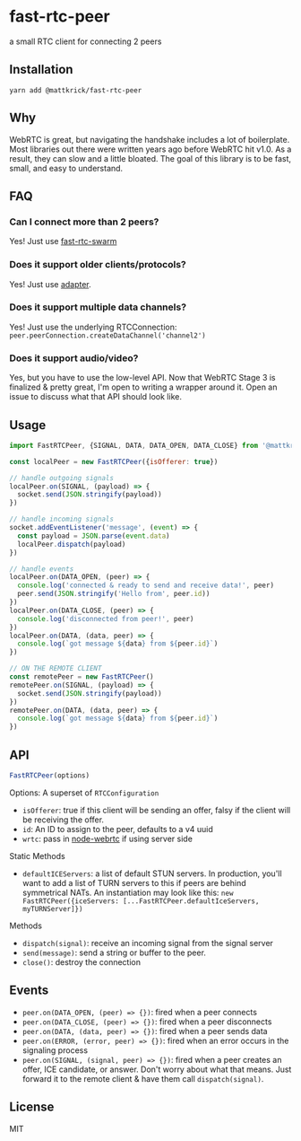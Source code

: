# fast-rtc-peer

a small RTC client for connecting 2 peers

## Installation

`yarn add @mattkrick/fast-rtc-peer`

## Why

WebRTC is great, but navigating the handshake includes a lot of boilerplate.
Most libraries out there were written years ago before WebRTC hit v1.0.
As a result, they can slow and a little bloated.
The goal of this library is to be fast, small, and easy to understand.

## FAQ

### Can I connect more than 2 peers?

Yes! Just use [fast-rtc-swarm](https://github.com/mattkrick/fast-rtc-swarm)

### Does it support older clients/protocols?

Yes! Just use [adapter](https://github.com/webrtc/adapter).

### Does it support multiple data channels?

Yes! Just use the underlying RTCConnection: `peer.peerConnection.createDataChannel('channel2')`

### Does it support audio/video?

Yes, but you have to use the low-level API.
Now that WebRTC Stage 3 is finalized & pretty great, I'm open to writing a wrapper around it.
Open an issue to discuss what that API should look like.

## Usage

```js
import FastRTCPeer, {SIGNAL, DATA, DATA_OPEN, DATA_CLOSE} from '@mattkrick/fast-rtc-peer'

const localPeer = new FastRTCPeer({isOfferer: true})

// handle outgoing signals
localPeer.on(SIGNAL, (payload) => {
  socket.send(JSON.stringify(payload))
})

// handle incoming signals
socket.addEventListener('message', (event) => {
  const payload = JSON.parse(event.data)
  localPeer.dispatch(payload)
})

// handle events
localPeer.on(DATA_OPEN, (peer) => {
  console.log('connected & ready to send and receive data!', peer)
  peer.send(JSON.stringify('Hello from', peer.id))
})
localPeer.on(DATA_CLOSE, (peer) => {
  console.log('disconnected from peer!', peer)
})
localPeer.on(DATA, (data, peer) => {
  console.log(`got message ${data} from ${peer.id}`)
})

// ON THE REMOTE CLIENT
const remotePeer = new FastRTCPeer()
remotePeer.on(SIGNAL, (payload) => {
  socket.send(JSON.stringify(payload))
})
remotePeer.on(DATA, (data, peer) => {
  console.log(`got message ${data} from ${peer.id}`)
})
```

## API

```js
FastRTCPeer(options)
```
Options: A superset of `RTCConfiguration`
- `isOfferer`: true if this client will be sending an offer, falsy if the client will be receiving the offer.
- `id`: An ID to assign to the peer, defaults to a v4 uuid
- `wrtc`: pass in [node-webrtc](https://github.com/js-platform/node-webrtc) if using server side

Static Methods
- `defaultICEServers`: a list of default STUN servers.
In production, you'll want to add a list of TURN servers to this if peers are behind symmetrical NATs.
An instantiation may look like this: `new FastRTCPeer({iceServers: [...FastRTCPeer.defaultIceServers, myTURNServer]})`

Methods
- `dispatch(signal)`: receive an incoming signal from the signal server
- `send(message)`: send a string or buffer to the peer.
- `close()`: destroy the connection

## Events

- `peer.on(DATA_OPEN, (peer) => {})`: fired when a peer connects
- `peer.on(DATA_CLOSE, (peer) => {})`: fired when a peer disconnects
- `peer.on(DATA, (data, peer) => {})`: fired when a peer sends data
- `peer.on(ERROR, (error, peer) => {})`: fired when an error occurs in the signaling process
- `peer.on(SIGNAL, (signal, peer) => {})`: fired when a peer creates an offer, ICE candidate, or answer.
Don't worry about what that means. Just forward it to the remote client & have them call `dispatch(signal)`.

## License

MIT
